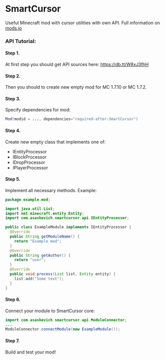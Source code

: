 SmartCursor
===========

Useful Minecraft mod with cursor utilities with own API.
Full information on [mods.io](https://mods.io/mods/1089-smartcursor)

### API Tutorial:
#### Step 1. 
At first step you should get API sources here: https://db.tt/W8xJ3fhH
#### Step 2.
Then you should to create new empty mod for MC 1.7.10 or MC 1.7.2.
#### Step 3. 
Specify dependencies for mod:
```java
Mod(modid = ..., dependencies="required-after:SmartCursor")
```
#### Step 4. 
Create new empty class that implements one of:

* IEntityProcessor
* IBlockProcessor
* IDropProcessor
* IPlayerProcessor

#### Step 5. 
Implement all necessary methods. Example:
```java
package example.mod;

import java.util.List;
import net.minecraft.entity.Entity;
import com.asaskevich.smartcursor.api.IEntityProcessor;

public class ExampleModule implements IEntityProcessor {
  @Override
  public String getModuleName() {
    return "Example mod";
  }
  @Override
  public String getAuthor() {
    return "user";
  }
  @Override
  public void process(List list, Entity entity) {
    list.add("Some text");
  }
}
```
#### Step 6. 
Connect your module to SmartCursor core:
```java
import com.asaskevich.smartcursor.api.ModuleConnector;
...
ModuleConnector.connectModule(new ExampleModule());
```

#### Step 7. 
Build and test your mod!
